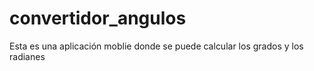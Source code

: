 # convertidor_angulos
Esta es una aplicación moblie donde se puede calcular los grados y los radianes
